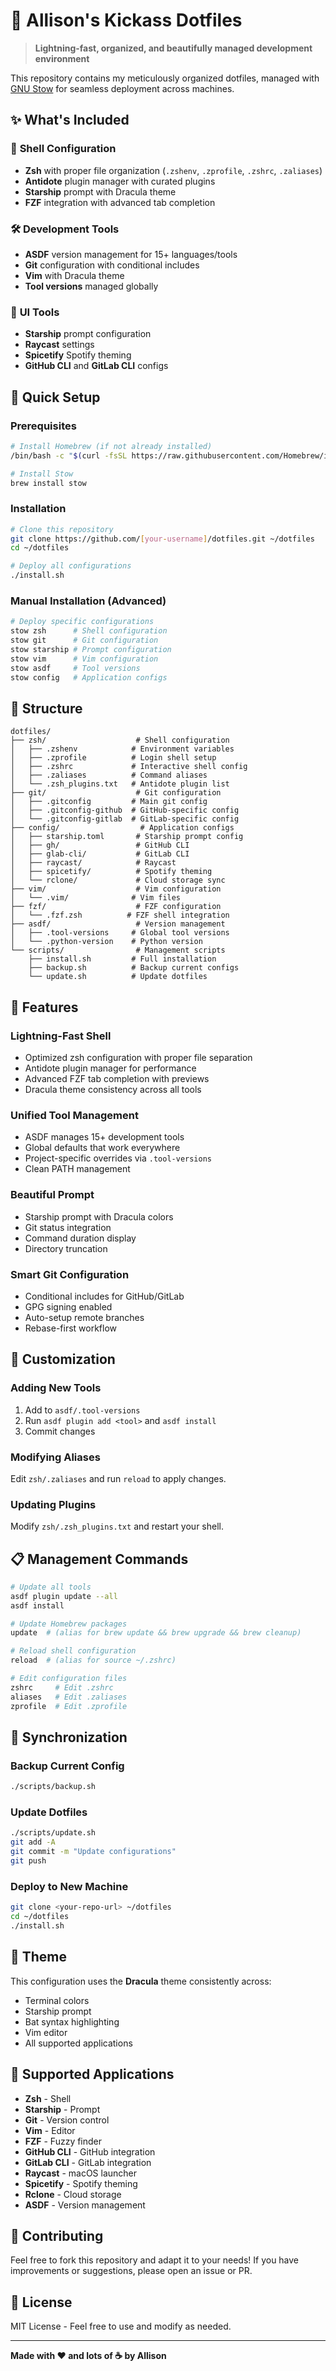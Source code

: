 # 🚀 Allison's Kickass Dotfiles

> **Lightning-fast, organized, and beautifully managed development environment**

This repository contains my meticulously organized dotfiles, managed with [GNU Stow](https://www.gnu.org/software/stow/) for seamless deployment across machines.

## ✨ What's Included

### 🐚 **Shell Configuration**
- **Zsh** with proper file organization (`.zshenv`, `.zprofile`, `.zshrc`, `.zaliases`)
- **Antidote** plugin manager with curated plugins
- **Starship** prompt with Dracula theme
- **FZF** integration with advanced tab completion

### 🛠️ **Development Tools**
- **ASDF** version management for 15+ languages/tools
- **Git** configuration with conditional includes
- **Vim** with Dracula theme
- **Tool versions** managed globally

### 🎨 **UI Tools**
- **Starship** prompt configuration
- **Raycast** settings
- **Spicetify** Spotify theming
- **GitHub CLI** and **GitLab CLI** configs

## 🚀 Quick Setup

### Prerequisites
```bash
# Install Homebrew (if not already installed)
/bin/bash -c "$(curl -fsSL https://raw.githubusercontent.com/Homebrew/install/HEAD/install.sh)"

# Install Stow
brew install stow
```

### Installation
```bash
# Clone this repository
git clone https://github.com/[your-username]/dotfiles.git ~/dotfiles
cd ~/dotfiles

# Deploy all configurations
./install.sh
```

### Manual Installation (Advanced)
```bash
# Deploy specific configurations
stow zsh      # Shell configuration
stow git      # Git configuration
stow starship # Prompt configuration
stow vim      # Vim configuration
stow asdf     # Tool versions
stow config   # Application configs
```

## 📁 Structure

```
dotfiles/
├── zsh/                    # Shell configuration
│   ├── .zshenv            # Environment variables
│   ├── .zprofile          # Login shell setup
│   ├── .zshrc             # Interactive shell config
│   ├── .zaliases          # Command aliases
│   └── .zsh_plugins.txt   # Antidote plugin list
├── git/                    # Git configuration
│   ├── .gitconfig         # Main git config
│   ├── .gitconfig-github  # GitHub-specific config
│   └── .gitconfig-gitlab  # GitLab-specific config
├── config/                  # Application configs
│   ├── starship.toml       # Starship prompt config
│   ├── gh/                 # GitHub CLI
│   ├── glab-cli/           # GitLab CLI
│   ├── raycast/            # Raycast
│   ├── spicetify/          # Spotify theming
│   └── rclone/             # Cloud storage sync
├── vim/                    # Vim configuration
│   └── .vim/              # Vim files
├── fzf/                    # FZF configuration
│   └── .fzf.zsh          # FZF shell integration
├── asdf/                   # Version management
│   ├── .tool-versions     # Global tool versions
│   └── .python-version    # Python version
└── scripts/                # Management scripts
    ├── install.sh         # Full installation
    ├── backup.sh          # Backup current configs
    └── update.sh          # Update dotfiles
```

## 🎯 Features

### **Lightning-Fast Shell**
- Optimized zsh configuration with proper file separation
- Antidote plugin manager for performance
- Advanced FZF tab completion with previews
- Dracula theme consistency across all tools

### **Unified Tool Management**
- ASDF manages 15+ development tools
- Global defaults that work everywhere
- Project-specific overrides via `.tool-versions`
- Clean PATH management

### **Beautiful Prompt**
- Starship prompt with Dracula colors
- Git status integration
- Command duration display
- Directory truncation

### **Smart Git Configuration**
- Conditional includes for GitHub/GitLab
- GPG signing enabled
- Auto-setup remote branches
- Rebase-first workflow

## 🔧 Customization

### Adding New Tools
1. Add to `asdf/.tool-versions`
2. Run `asdf plugin add <tool>` and `asdf install`
3. Commit changes

### Modifying Aliases
Edit `zsh/.zaliases` and run `reload` to apply changes.

### Updating Plugins
Modify `zsh/.zsh_plugins.txt` and restart your shell.

## 📋 Management Commands

```bash
# Update all tools
asdf plugin update --all
asdf install

# Update Homebrew packages
update  # (alias for brew update && brew upgrade && brew cleanup)

# Reload shell configuration
reload  # (alias for source ~/.zshrc)

# Edit configuration files
zshrc     # Edit .zshrc
aliases   # Edit .zaliases
zprofile  # Edit .zprofile
```

## 🔄 Synchronization

### Backup Current Config
```bash
./scripts/backup.sh
```

### Update Dotfiles
```bash
./scripts/update.sh
git add -A
git commit -m "Update configurations"
git push
```

### Deploy to New Machine
```bash
git clone <your-repo-url> ~/dotfiles
cd ~/dotfiles
./install.sh
```

## 🎨 Theme

This configuration uses the **Dracula** theme consistently across:
- Terminal colors
- Starship prompt
- Bat syntax highlighting
- Vim editor
- All supported applications

## 📱 Supported Applications

- **Zsh** - Shell
- **Starship** - Prompt
- **Git** - Version control
- **Vim** - Editor
- **FZF** - Fuzzy finder
- **GitHub CLI** - GitHub integration
- **GitLab CLI** - GitLab integration
- **Raycast** - macOS launcher
- **Spicetify** - Spotify theming
- **Rclone** - Cloud storage
- **ASDF** - Version management

## 🤝 Contributing

Feel free to fork this repository and adapt it to your needs! If you have improvements or suggestions, please open an issue or PR.

## 📄 License

MIT License - Feel free to use and modify as needed.

---

**Made with ❤️ and lots of ☕ by Allison**


